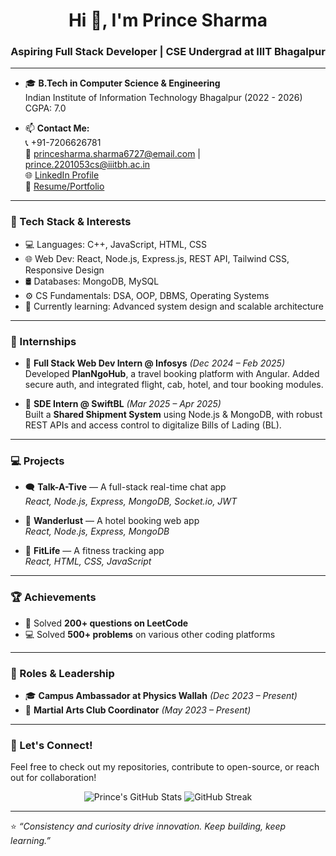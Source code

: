 <h1 align="center">Hi 👋, I'm Prince Sharma</h1>
<h3 align="center">Aspiring Full Stack Developer | CSE Undergrad at IIIT Bhagalpur</h3>

---

- 🎓 **B.Tech in Computer Science & Engineering**  
  Indian Institute of Information Technology Bhagalpur (2022 - 2026)  
  CGPA: 7.0

- 📫 **Contact Me:**  
  📞 +91-7206626781  
  📧 princesharma.sharma6727@email.com | prince.2201053cs@iiitbh.ac.in  
  🌐 [LinkedIn Profile](https://www.linkedin.com/in/prince-sharma-339b59256/)  
  💼 [Resume/Portfolio](https://your-portfolio-link.com)

---

### 🚀 Tech Stack & Interests

- 💻 Languages: C++, JavaScript, HTML, CSS  
- 🌐 Web Dev: React, Node.js, Express.js, REST API, Tailwind CSS, Responsive Design  
- 🛢️ Databases: MongoDB, MySQL  
- ⚙️ CS Fundamentals: DSA, OOP, DBMS, Operating Systems  
- 🌱 Currently learning: Advanced system design and scalable architecture  

---

### 💼 Internships

- 🧳 **Full Stack Web Dev Intern @ Infosys** *(Dec 2024 – Feb 2025)*  
  Developed **PlanNgoHub**, a travel booking platform with Angular. Added secure auth, and integrated flight, cab, hotel, and tour booking modules.

- 🚢 **SDE Intern @ SwiftBL** *(Mar 2025 – Apr 2025)*  
  Built a **Shared Shipment System** using Node.js & MongoDB, with robust REST APIs and access control to digitalize Bills of Lading (BL).

---

### 💻 Projects

- 🗨️ **Talk-A-Tive** — A full-stack real-time chat app  
  *React, Node.js, Express, MongoDB, Socket.io, JWT*

- 🏨 **Wanderlust** — A hotel booking web app  
  *React, Node.js, Express, MongoDB*

- 💪 **FitLife** — A fitness tracking app  
  *React, HTML, CSS, JavaScript*

---

### 🏆 Achievements

- 🔢 Solved **200+ questions on LeetCode**  
- 💻 Solved **500+ problems** on various other coding platforms  

---

### 📌 Roles & Leadership

- 🎓 **Campus Ambassador at Physics Wallah** *(Dec 2023 – Present)*  
- 🥋 **Martial Arts Club Coordinator** *(May 2023 – Present)*  

---

### 🌟 Let's Connect!

Feel free to check out my repositories, contribute to open-source, or reach out for collaboration!

<div align="center">
  <img src="https://github-readme-stats.vercel.app/api?username=princesharma6727&show_icons=true&theme=radical" alt="Prince's GitHub Stats" />
  <img src="https://github-readme-streak-stats.herokuapp.com/?user=princesharma6727&theme=radical" alt="GitHub Streak" />
</div>

---

⭐️ _“Consistency and curiosity drive innovation. Keep building, keep learning.”_
